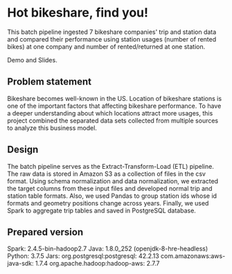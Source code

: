 # Hot bikeshare, find you!

This batch pipeline ingested 7 bikeshare companies' trip and station data and compared their performance using station usages (number of rented bikes) at one company and number of rented/returned at one station.  

Demo and Slides.


## Problem statement
Bikeshare becomes well-known in the US. Location of bikeshare stations is one of the important factors that affecting bikeshare performance. To have a deeper understanding about which locations attract more usages, this project combined the separated data sets collected from multiple sources to analyze this business model.

## Design


The batch pipeline serves as the Extract-Transform-Load (ETL) pipeline. The raw data is stored in Amazon S3 as a collection of files in the csv format. Using schema normalization and data normalization, we extracted the target columns from these input files and developed normal trip and station table formats. Also, we used Pandas to group station ids whose id formats and geometry positions change across years. Finally, we used Spark to aggregate trip tables and saved in PostgreSQL database.


## Prepared version
Spark: 2.4.5-bin-hadoop2.7
Java: 1.8.0_252 (openjdk-8-hre-headless)
Python: 3.7.5 
Jars:
  org.postgresql:postgresql: 42.2.13
  com.amazonaws:aws-java-sdk: 1.7.4
  org.apache.hadoop:hadoop-aws: 2.7.7



